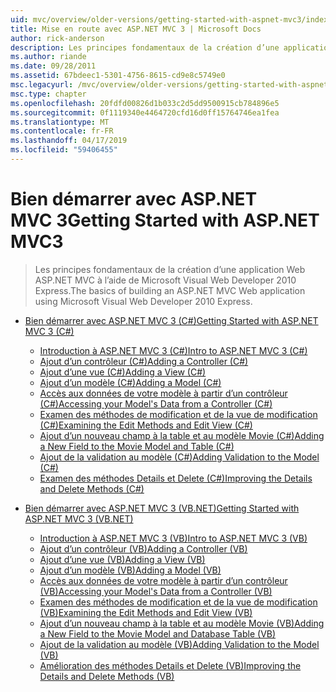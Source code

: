 ```yaml
---
uid: mvc/overview/older-versions/getting-started-with-aspnet-mvc3/index
title: Mise en route avec ASP.NET MVC 3 | Microsoft Docs
author: rick-anderson
description: Les principes fondamentaux de la création d’une application Web ASP.NET MVC à l’aide de Microsoft Visual Web Developer 2010 Express.
ms.author: riande
ms.date: 09/28/2011
ms.assetid: 67bdeec1-5301-4756-8615-cd9e8c5749e0
msc.legacyurl: /mvc/overview/older-versions/getting-started-with-aspnet-mvc3
msc.type: chapter
ms.openlocfilehash: 20fdfd00826d1b033c2d5dd9500915cb784896e5
ms.sourcegitcommit: 0f1119340e4464720cfd16d0ff15764746ea1fea
ms.translationtype: MT
ms.contentlocale: fr-FR
ms.lasthandoff: 04/17/2019
ms.locfileid: "59406455"
---
```

# <a name="getting-started-with-aspnet-mvc3"></a><span data-ttu-id="b8e47-103">Bien démarrer avec ASP.NET MVC 3</span><span class="sxs-lookup"><span data-stu-id="b8e47-103">Getting Started with ASP.NET MVC3</span></span>

> <span data-ttu-id="b8e47-104">Les principes fondamentaux de la création d’une application Web ASP.NET MVC à l’aide de Microsoft Visual Web Developer 2010 Express.</span><span class="sxs-lookup"><span data-stu-id="b8e47-104">The basics of building an ASP.NET MVC Web application using Microsoft Visual Web Developer 2010 Express.</span></span>


- [<span data-ttu-id="b8e47-105">Bien démarrer avec ASP.NET MVC 3 (C#)</span><span class="sxs-lookup"><span data-stu-id="b8e47-105">Getting Started with ASP.NET MVC 3 (C#)</span></span>](cs/index.md)

    - [<span data-ttu-id="b8e47-106">Introduction à ASP.NET MVC 3 (C#)</span><span class="sxs-lookup"><span data-stu-id="b8e47-106">Intro to ASP.NET MVC 3 (C#)</span></span>](cs/intro-to-aspnet-mvc-3.md)
    - [<span data-ttu-id="b8e47-107">Ajout d’un contrôleur (C#)</span><span class="sxs-lookup"><span data-stu-id="b8e47-107">Adding a Controller (C#)</span></span>](cs/adding-a-controller.md)
    - [<span data-ttu-id="b8e47-108">Ajout d’une vue (C#)</span><span class="sxs-lookup"><span data-stu-id="b8e47-108">Adding a View (C#)</span></span>](cs/adding-a-view.md)
    - [<span data-ttu-id="b8e47-109">Ajout d’un modèle (C#)</span><span class="sxs-lookup"><span data-stu-id="b8e47-109">Adding a Model (C#)</span></span>](cs/adding-a-model.md)
    - [<span data-ttu-id="b8e47-110">Accès aux données de votre modèle à partir d’un contrôleur (C#)</span><span class="sxs-lookup"><span data-stu-id="b8e47-110">Accessing your Model's Data from a Controller (C#)</span></span>](cs/accessing-your-models-data-from-a-controller.md)
    - [<span data-ttu-id="b8e47-111">Examen des méthodes de modification et de la vue de modification (C#)</span><span class="sxs-lookup"><span data-stu-id="b8e47-111">Examining the Edit Methods and Edit View (C#)</span></span>](cs/examining-the-edit-methods-and-edit-view.md)
    - [<span data-ttu-id="b8e47-112">Ajout d’un nouveau champ à la table et au modèle Movie (C#)</span><span class="sxs-lookup"><span data-stu-id="b8e47-112">Adding a New Field to the Movie Model and Table (C#)</span></span>](cs/adding-a-new-field.md)
    - [<span data-ttu-id="b8e47-113">Ajout de la validation au modèle (C#)</span><span class="sxs-lookup"><span data-stu-id="b8e47-113">Adding Validation to the Model (C#)</span></span>](cs/adding-validation-to-the-model.md)
    - [<span data-ttu-id="b8e47-114">Examen des méthodes Details et Delete (C#)</span><span class="sxs-lookup"><span data-stu-id="b8e47-114">Improving the Details and Delete Methods (C#)</span></span>](cs/improving-the-details-and-delete-methods.md)
- [<span data-ttu-id="b8e47-115">Bien démarrer avec ASP.NET MVC 3 (VB.NET)</span><span class="sxs-lookup"><span data-stu-id="b8e47-115">Getting Started with ASP.NET MVC 3 (VB.NET)</span></span>](vb/index.md)

    - [<span data-ttu-id="b8e47-116">Introduction à ASP.NET MVC 3 (VB)</span><span class="sxs-lookup"><span data-stu-id="b8e47-116">Intro to ASP.NET MVC 3 (VB)</span></span>](vb/intro-to-aspnet-mvc-3.md)
    - [<span data-ttu-id="b8e47-117">Ajout d’un contrôleur (VB)</span><span class="sxs-lookup"><span data-stu-id="b8e47-117">Adding a Controller (VB)</span></span>](vb/adding-a-controller.md)
    - [<span data-ttu-id="b8e47-118">Ajout d’une vue (VB)</span><span class="sxs-lookup"><span data-stu-id="b8e47-118">Adding a View (VB)</span></span>](vb/adding-a-view.md)
    - [<span data-ttu-id="b8e47-119">Ajout d’un modèle (VB)</span><span class="sxs-lookup"><span data-stu-id="b8e47-119">Adding a Model (VB)</span></span>](vb/adding-a-model.md)
    - [<span data-ttu-id="b8e47-120">Accès aux données de votre modèle à partir d’un contrôleur (VB)</span><span class="sxs-lookup"><span data-stu-id="b8e47-120">Accessing your Model's Data from a Controller (VB)</span></span>](vb/accessing-your-models-data-from-a-controller.md)
    - [<span data-ttu-id="b8e47-121">Examen des méthodes de modification et de la vue de modification (VB)</span><span class="sxs-lookup"><span data-stu-id="b8e47-121">Examining the Edit Methods and Edit View (VB)</span></span>](vb/examining-the-edit-methods-and-edit-view.md)
    - [<span data-ttu-id="b8e47-122">Ajout d’un nouveau champ à la table et au modèle Movie (VB)</span><span class="sxs-lookup"><span data-stu-id="b8e47-122">Adding a New Field to the Movie Model and Database Table (VB)</span></span>](vb/adding-a-new-field.md)
    - [<span data-ttu-id="b8e47-123">Ajout de la validation au modèle (VB)</span><span class="sxs-lookup"><span data-stu-id="b8e47-123">Adding Validation to the Model (VB)</span></span>](vb/adding-validation-to-the-model.md)
    - [<span data-ttu-id="b8e47-124">Amélioration des méthodes Details et Delete (VB)</span><span class="sxs-lookup"><span data-stu-id="b8e47-124">Improving the Details and Delete Methods (VB)</span></span>](vb/improving-the-details-and-delete-methods.md)
